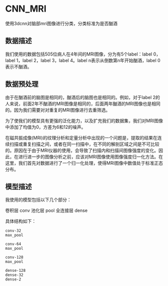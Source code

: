 # CNN_MRI
使用3dcnn对脑部mri图像进行分类，分类标准为是否酗酒
## 数据描述
我们使用的数据包括505位病人在4年间的MRI图像，分为有5个label：label 0，label 1，label 2，label 3，label 4。label n表示从倒数第n年开始酗酒，label 0表示不酗酒。
## 数据预处理
由于在酗酒前的脑图是相同的，酗酒后的脑图也是相同的。例如，对于label 2的人来说，前面2年不酗酒的MRI图像是相同的，后面两年酗酒的MRI图像也是相同的。因为我们需要对对重复的MRI图像进行去重筛选。

为了使我们的模型具有更强的泛化能力，以及扩充我们的数据集，我们对MRI图像中添加了均值为0，方差为6和12的噪声。

在磁共振成像(MRI)的纹理分析和定量分析中出现的一个问题是，提取的结果在连续扫描或重复扫描之间，或者在同一扫描中，在不同的解剖区域之间是不可比较的。原因在于由于MRI仪器的使用，会导致了扫描内和扫描间图像强度的变化。因此，在进行进一步的图像分析之前，应该对MRI图像使用图像强度归一化方法。在这里，我们首先对数据进行了一个归一化处理，使得MRI图像中数值处于标准正态分布。

## 模型描述
我使用的模型包括以下几个部分：

卷积层 conv
池化层 pool
全连接层 dense

具体结构如下：

    conv-32
    max_pool
    
    conv-64    
    max_pool 
    
    conv-128    
    max_pool  
    
    dense-128    
    dense-32    
    dense-2



